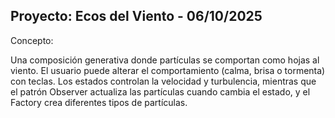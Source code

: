 ## Proyecto: Ecos del Viento - 06/10/2025

Concepto: 

Una composición generativa donde partículas se comportan como hojas al viento.
El usuario puede alterar el comportamiento (calma, brisa o tormenta) con teclas.
Los estados controlan la velocidad y turbulencia, mientras que el patrón Observer actualiza las partículas cuando cambia el estado, y el Factory crea diferentes tipos de partículas.
